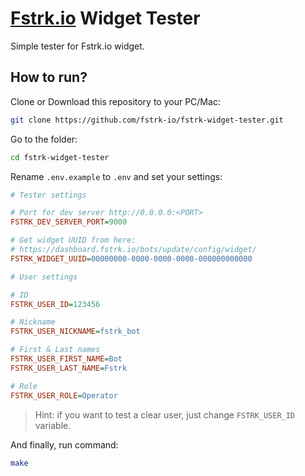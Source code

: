 # [Fstrk.io](https://fstrk.io) Widget Tester

Simple tester for Fstrk.io widget.

## How to run?

Clone or Download this repository to your PC/Mac:

```bash
git clone https://github.com/fstrk-io/fstrk-widget-tester.git
```

Go to the folder:

```bash
cd fstrk-widget-tester
```

Rename `.env.example` to `.env` and set your settings:

```ini
# Tester settings

# Port for dev server http://0.0.0.0:<PORT>
FSTRK_DEV_SERVER_PORT=9000

# Get widget UUID from here:
# https://dashboard.fstrk.io/bots/update/config/widget/
FSTRK_WIDGET_UUID=00000000-0000-0000-0000-000000000000

# User settings

# ID
FSTRK_USER_ID=123456

# Nickname
FSTRK_USER_NICKNAME=fstrk_bot

# First & Last names
FSTRK_USER_FIRST_NAME=Bot
FSTRK_USER_LAST_NAME=Fstrk

# Role
FSTRK_USER_ROLE=Operator
```

> Hint: if you want to test a clear user, just change `FSTRK_USER_ID` variable.

And finally, run command:

```bash
make
```
